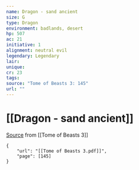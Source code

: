 ```yaml
---
name: Dragon - sand ancient
size: G
type: Dragon
environment: badlands, desert
hp: 507
ac: 21
initiative: 1
alignment: neutral evil
legendary: Legendary
lair: 
unique: 
cr: 23
tags: 
source: "Tome of Beasts 3: 145"
url: ""
---
```

# [[Dragon - sand ancient]]

[Source](zotero://open-pdf/library/items/BLGR9HVR?page=145) from [[Tome of Beasts 3]]

```pdf
{
	"url": "[[Tome of Beasts 3.pdf]]",
	"page": [145]
}
```

